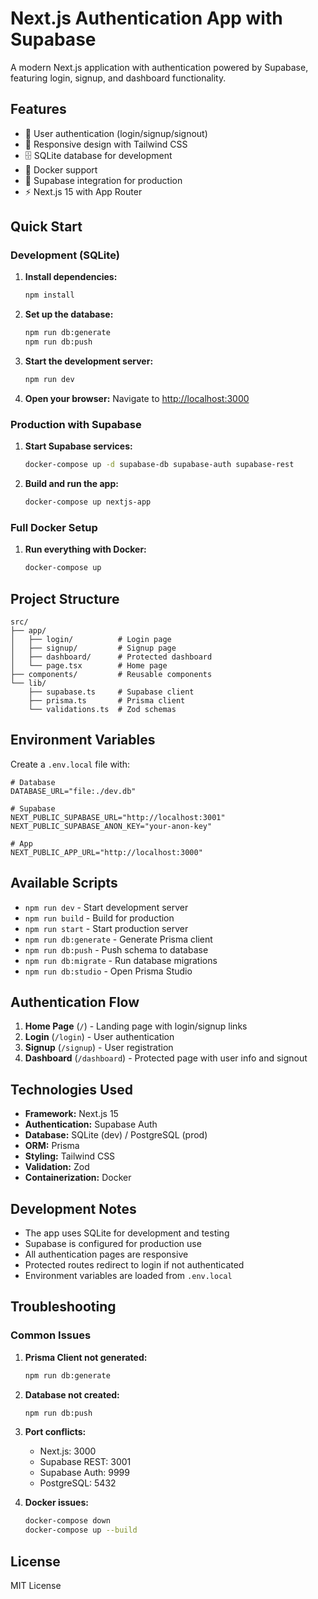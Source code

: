 # Next.js Authentication App with Supabase

A modern Next.js application with authentication powered by Supabase, featuring login, signup, and dashboard functionality.

## Features

- 🔐 User authentication (login/signup/signout)
- 📱 Responsive design with Tailwind CSS
- 🗄️ SQLite database for development
- 🐳 Docker support
- 🚀 Supabase integration for production
- ⚡ Next.js 15 with App Router

## Quick Start

### Development (SQLite)

1. **Install dependencies:**
   ```bash
   npm install
   ```

2. **Set up the database:**
   ```bash
   npm run db:generate
   npm run db:push
   ```

3. **Start the development server:**
   ```bash
   npm run dev
   ```

4. **Open your browser:**
   Navigate to [http://localhost:3000](http://localhost:3000)

### Production with Supabase

1. **Start Supabase services:**
   ```bash
   docker-compose up -d supabase-db supabase-auth supabase-rest
   ```

2. **Build and run the app:**
   ```bash
   docker-compose up nextjs-app
   ```

### Full Docker Setup

1. **Run everything with Docker:**
   ```bash
   docker-compose up
   ```

## Project Structure

```
src/
├── app/
│   ├── login/          # Login page
│   ├── signup/         # Signup page
│   ├── dashboard/      # Protected dashboard
│   └── page.tsx        # Home page
├── components/         # Reusable components
└── lib/
    ├── supabase.ts     # Supabase client
    ├── prisma.ts       # Prisma client
    └── validations.ts  # Zod schemas
```

## Environment Variables

Create a `.env.local` file with:

```env
# Database
DATABASE_URL="file:./dev.db"

# Supabase
NEXT_PUBLIC_SUPABASE_URL="http://localhost:3001"
NEXT_PUBLIC_SUPABASE_ANON_KEY="your-anon-key"

# App
NEXT_PUBLIC_APP_URL="http://localhost:3000"
```

## Available Scripts

- `npm run dev` - Start development server
- `npm run build` - Build for production
- `npm run start` - Start production server
- `npm run db:generate` - Generate Prisma client
- `npm run db:push` - Push schema to database
- `npm run db:migrate` - Run database migrations
- `npm run db:studio` - Open Prisma Studio

## Authentication Flow

1. **Home Page** (`/`) - Landing page with login/signup links
2. **Login** (`/login`) - User authentication
3. **Signup** (`/signup`) - User registration
4. **Dashboard** (`/dashboard`) - Protected page with user info and signout

## Technologies Used

- **Framework:** Next.js 15
- **Authentication:** Supabase Auth
- **Database:** SQLite (dev) / PostgreSQL (prod)
- **ORM:** Prisma
- **Styling:** Tailwind CSS
- **Validation:** Zod
- **Containerization:** Docker

## Development Notes

- The app uses SQLite for development and testing
- Supabase is configured for production use
- All authentication pages are responsive
- Protected routes redirect to login if not authenticated
- Environment variables are loaded from `.env.local`

## Troubleshooting

### Common Issues

1. **Prisma Client not generated:**
   ```bash
   npm run db:generate
   ```

2. **Database not created:**
   ```bash
   npm run db:push
   ```

3. **Port conflicts:**
   - Next.js: 3000
   - Supabase REST: 3001
   - Supabase Auth: 9999
   - PostgreSQL: 5432

4. **Docker issues:**
   ```bash
   docker-compose down
   docker-compose up --build
   ```

## License

MIT License
